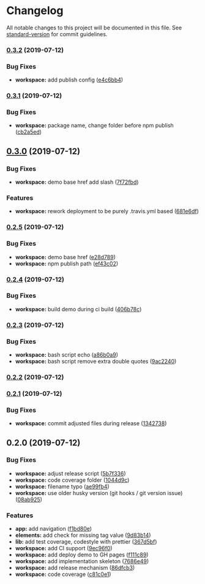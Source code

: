 # Changelog

All notable changes to this project will be documented in this file. See [standard-version](https://github.com/conventional-changelog/standard-version) for commit guidelines.

### [0.3.2](https://github.com/angular-extensions/elements/compare/v0.3.1...v0.3.2) (2019-07-12)


### Bug Fixes

* **workspace:** add publish config ([e4c6bb4](https://github.com/angular-extensions/elements/commit/e4c6bb4))



### [0.3.1](https://github.com/angular-extensions/elements/compare/v0.3.0...v0.3.1) (2019-07-12)


### Bug Fixes

* **workspace:** package name, change folder before npm publish ([cb2a5ed](https://github.com/angular-extensions/elements/commit/cb2a5ed))



## [0.3.0](https://github.com/angular-extensions/elements/compare/v0.2.5...v0.3.0) (2019-07-12)


### Bug Fixes

* **workspace:** demo base href add slash ([7f72fbd](https://github.com/angular-extensions/elements/commit/7f72fbd))


### Features

* **workspace:** rework deployment to be purely .travis.yml based ([681e6df](https://github.com/angular-extensions/elements/commit/681e6df))



### [0.2.5](https://github.com/angular-extensions/elements/compare/v0.2.4...v0.2.5) (2019-07-12)


### Bug Fixes

* **workspace:** demo base href ([e28d789](https://github.com/angular-extensions/elements/commit/e28d789))
* **workspace:** npm publish path ([ef43c02](https://github.com/angular-extensions/elements/commit/ef43c02))



### [0.2.4](https://github.com/angular-extensions/elements/compare/v0.2.3...v0.2.4) (2019-07-12)


### Bug Fixes

* **workspace:** build demo during ci build ([406b78c](https://github.com/angular-extensions/elements/commit/406b78c))



### [0.2.3](https://github.com/angular-extensions/elements/compare/v0.2.2...v0.2.3) (2019-07-12)


### Bug Fixes

* **workspace:** bash script echo ([a86b0a9](https://github.com/angular-extensions/elements/commit/a86b0a9))
* **workspace:** bash script remove extra double quotes ([9ac2240](https://github.com/angular-extensions/elements/commit/9ac2240))



### [0.2.2](https://github.com/angular-extensions/elements/compare/v0.2.1...v0.2.2) (2019-07-12)



### [0.2.1](https://github.com/angular-extensions/elements/compare/v0.2.0...v0.2.1) (2019-07-12)


### Bug Fixes

* **workspace:** commit adjusted files during release ([1342738](https://github.com/angular-extensions/elements/commit/1342738))



## 0.2.0 (2019-07-12)


### Bug Fixes

* **workspace:** adjust release script ([5b7f336](https://github.com/angular-extensions/elements/commit/5b7f336))
* **workspace:** code coverage folder ([1044d9c](https://github.com/angular-extensions/elements/commit/1044d9c))
* **workspace:** filename typo ([ae99fb4](https://github.com/angular-extensions/elements/commit/ae99fb4))
* **workspace:** use older husky version (git hooks / git  version issue) ([08ab925](https://github.com/angular-extensions/elements/commit/08ab925))


### Features

* **app:** add navigation ([f1bd80e](https://github.com/angular-extensions/elements/commit/f1bd80e))
* **elements:** add check for missing tag value ([9d83b14](https://github.com/angular-extensions/elements/commit/9d83b14))
* **lib:** add test coverage, codestyle with prettier ([367d5bf](https://github.com/angular-extensions/elements/commit/367d5bf))
* **workspace:** add CI support ([9ec96f0](https://github.com/angular-extensions/elements/commit/9ec96f0))
* **workspace:** add deploy demo to GH pages ([f111c89](https://github.com/angular-extensions/elements/commit/f111c89))
* **workspace:** add implementation skeleton ([7686e49](https://github.com/angular-extensions/elements/commit/7686e49))
* **workspace:** add release mechanism ([86dfcb3](https://github.com/angular-extensions/elements/commit/86dfcb3))
* **workspace:** code coverage ([c81c0e1](https://github.com/angular-extensions/elements/commit/c81c0e1))
